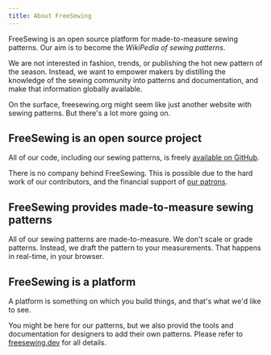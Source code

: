 ```yaml
---
title: About FreeSewing
---
```


FreeSewing is an open source platform for made-to-measure sewing patterns.
Our aim is to become the *WikiPedia of sewing patterns*.

We are not interested in fashion, trends, or publishing the hot new pattern of the season.
Instead, we want to empower makers by distilling the knowledge of the sewing community 
into patterns and documentation, and make that information globally available. 

On the surface, freesewing.org might seem like just another website with sewing patterns.
But there's a lot more going on.

## FreeSewing is an open source project

All of our code, including our sewing patterns, is freely 
[available on GitHub](https://github.com/freesewing).

There is no company behind FreeSewing. 
This is possible due to the hard work of our contributors, and the financial support 
of [our patrons](/patrons).

## FreeSewing provides made-to-measure sewing patterns

All of our sewing patterns are made-to-measure. We don't scale or grade patterns. 
Instead, we draft the pattern to your measurements. 
That happens in real-time, in your browser.


## FreeSewing is a platform

A platform is something on which you build things, and that's what we'd like to see.

You might be here for our patterns, but we also provid the tools and documentation for 
designers to add their own patterns. Please refer to [freesewing.dev](https://freesewing.dev) for
all details.
